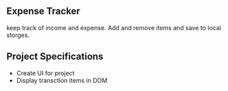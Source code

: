 ## Expense Tracker
keep track of income and expense. Add and remove items and save to local storges.

## Project Specifications

- Create  UI for project
- Display transction items in DOM